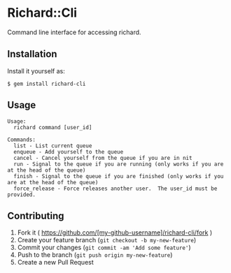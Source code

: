 # Richard::Cli

Command line interface for accessing richard.

## Installation

Install it yourself as:

    $ gem install richard-cli

## Usage

    Usage:
      richard command [user_id]

    Commands:
      list - List current queue
      enqueue - Add yourself to the queue
      cancel - Cancel yourself from the queue if you are in nit
      run - Signal to the queue if you are running (only works if you are at the head of the queue)
      finish - Signal to the queue if you are finished (only works if you are at the head of the queue)
      force_release - Force releases another user.  The user_id must be provided.

## Contributing

1. Fork it ( https://github.com/[my-github-username]/richard-cli/fork )
2. Create your feature branch (`git checkout -b my-new-feature`)
3. Commit your changes (`git commit -am 'Add some feature'`)
4. Push to the branch (`git push origin my-new-feature`)
5. Create a new Pull Request
